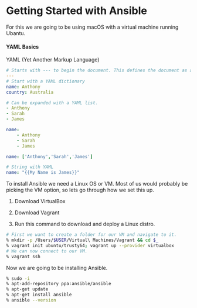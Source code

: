 # Getting Started with Ansible

For this we are going to be using macOS with a virtual machine running Ubantu.

#### YAML Basics

YAML (Yet Another Markup Language)

```yaml
# Starts with --- to begin the document. This defines the document as a YAML file.
---
# Start with a YAML dictionary
name: Anthony
country: Australia

# Can be expanded with a YAML list.
- Anthony
- Sarah
- James

name:
    - Anthony
    - Sarah
    - James

name: ['Anthony','Sarah','James']

# String with YAML
name: "{{My Name is James}}"
```

To install Ansible we need a Linux OS or VM. Most of us would probably be picking the VM option, so lets go through how we set this up.

1. Download VirtualBox

2. Download Vagrant

3. Run this command to download and deploy a Linux distro.

```bash
# First we want to create a folder for our VM and navigate to it.
% mkdir -p /Users/$USER/Virtual\ Machines/Vagrant && cd $_
% vagrant init ubuntu/trusty64; vagrant up --provider virtualbox
# We can now connect to our VM.
% vagrant ssh
```

Now we are going to be installing Ansible.

```bash
% sudo -i
% apt-add-repository ppa:ansible/ansible
% apt-get update
% apt-get install ansible
% ansible --version
```
